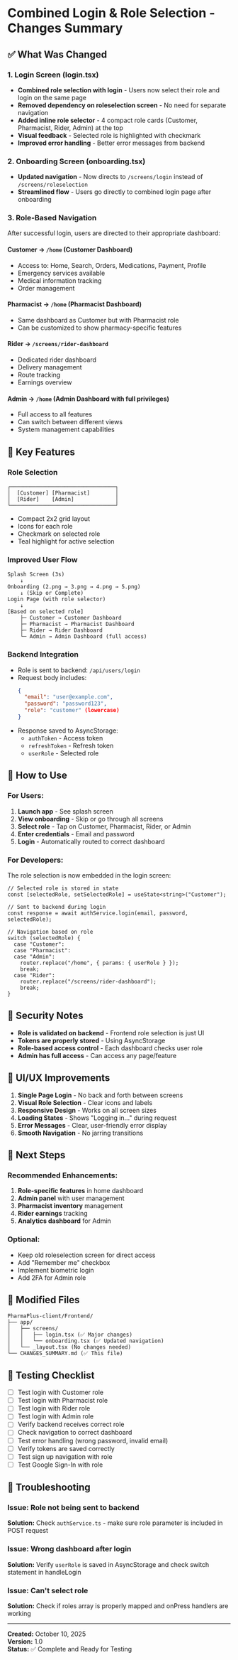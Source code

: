 # Combined Login & Role Selection - Changes Summary

## ✅ What Was Changed

### 1. **Login Screen (login.tsx)**

- **Combined role selection with login** - Users now select their role and login on the same page
- **Removed dependency on roleselection screen** - No need for separate navigation
- **Added inline role selector** - 4 compact role cards (Customer, Pharmacist, Rider, Admin) at the top
- **Visual feedback** - Selected role is highlighted with checkmark
- **Improved error handling** - Better error messages from backend

### 2. **Onboarding Screen (onboarding.tsx)**

- **Updated navigation** - Now directs to `/screens/login` instead of `/screens/roleselection`
- **Streamlined flow** - Users go directly to combined login page after onboarding

### 3. **Role-Based Navigation**

After successful login, users are directed to their appropriate dashboard:

#### **Customer** → `/home` (Customer Dashboard)

- Access to: Home, Search, Orders, Medications, Payment, Profile
- Emergency services available
- Medical information tracking
- Order management

#### **Pharmacist** → `/home` (Pharmacist Dashboard)

- Same dashboard as Customer but with Pharmacist role
- Can be customized to show pharmacy-specific features

#### **Rider** → `/screens/rider-dashboard`

- Dedicated rider dashboard
- Delivery management
- Route tracking
- Earnings overview

#### **Admin** → `/home` (Admin Dashboard with full privileges)

- Full access to all features
- Can switch between different views
- System management capabilities

## 🎯 Key Features

### Role Selection

```
┌─────────────────────────────────┐
│  [Customer] [Pharmacist]        │
│  [Rider]    [Admin]             │
└─────────────────────────────────┘
```

- Compact 2x2 grid layout
- Icons for each role
- Checkmark on selected role
- Teal highlight for active selection

### Improved User Flow

```
Splash Screen (3s)
    ↓
Onboarding (2.png → 3.png → 4.png → 5.png)
    ↓ (Skip or Complete)
Login Page (with role selector)
    ↓
[Based on selected role]
    ├─ Customer → Customer Dashboard
    ├─ Pharmacist → Pharmacist Dashboard
    ├─ Rider → Rider Dashboard
    └─ Admin → Admin Dashboard (full access)
```

### Backend Integration

- Role is sent to backend: `/api/users/login`
- Request body includes:
  ```json
  {
    "email": "user@example.com",
    "password": "password123",
    "role": "customer" (lowercase)
  }
  ```
- Response saved to AsyncStorage:
  - `authToken` - Access token
  - `refreshToken` - Refresh token
  - `userRole` - Selected role

## 📱 How to Use

### For Users:

1. **Launch app** - See splash screen
2. **View onboarding** - Skip or go through all screens
3. **Select role** - Tap on Customer, Pharmacist, Rider, or Admin
4. **Enter credentials** - Email and password
5. **Login** - Automatically routed to correct dashboard

### For Developers:

The role selection is now embedded in the login screen:

```tsx
// Selected role is stored in state
const [selectedRole, setSelectedRole] = useState<string>("Customer");

// Sent to backend during login
const response = await authService.login(email, password, selectedRole);

// Navigation based on role
switch (selectedRole) {
  case "Customer":
  case "Pharmacist":
  case "Admin":
    router.replace("/home", { params: { userRole } });
    break;
  case "Rider":
    router.replace("/screens/rider-dashboard");
    break;
}
```

## 🔐 Security Notes

- **Role is validated on backend** - Frontend role selection is just UI
- **Tokens are properly stored** - Using AsyncStorage
- **Role-based access control** - Each dashboard checks user role
- **Admin has full access** - Can access any page/feature

## 🎨 UI/UX Improvements

1. **Single Page Login** - No back and forth between screens
2. **Visual Role Selection** - Clear icons and labels
3. **Responsive Design** - Works on all screen sizes
4. **Loading States** - Shows "Logging in..." during request
5. **Error Messages** - Clear, user-friendly error display
6. **Smooth Navigation** - No jarring transitions

## 🚀 Next Steps

### Recommended Enhancements:

1. **Role-specific features** in home dashboard
2. **Admin panel** with user management
3. **Pharmacist inventory** management
4. **Rider earnings** tracking
5. **Analytics dashboard** for Admin

### Optional:

- Keep old roleselection screen for direct access
- Add "Remember me" checkbox
- Implement biometric login
- Add 2FA for Admin role

## 📁 Modified Files

```
PharmaPlus-client/Frontend/
├── app/
│   ├── screens/
│   │   ├── login.tsx (✅ Major changes)
│   │   └── onboarding.tsx (✅ Updated navigation)
│   └── _layout.tsx (No changes needed)
└── CHANGES_SUMMARY.md (✅ This file)
```

## 🧪 Testing Checklist

- [ ] Test login with Customer role
- [ ] Test login with Pharmacist role
- [ ] Test login with Rider role
- [ ] Test login with Admin role
- [ ] Verify backend receives correct role
- [ ] Check navigation to correct dashboard
- [ ] Test error handling (wrong password, invalid email)
- [ ] Verify tokens are saved correctly
- [ ] Test sign up navigation with role
- [ ] Test Google Sign-In with role

## 🐛 Troubleshooting

### Issue: Role not being sent to backend

**Solution:** Check `authService.ts` - make sure role parameter is included in POST request

### Issue: Wrong dashboard after login

**Solution:** Verify `userRole` is saved in AsyncStorage and check switch statement in handleLogin

### Issue: Can't select role

**Solution:** Check if roles array is properly mapped and onPress handlers are working

---

**Created:** October 10, 2025  
**Version:** 1.0  
**Status:** ✅ Complete and Ready for Testing
